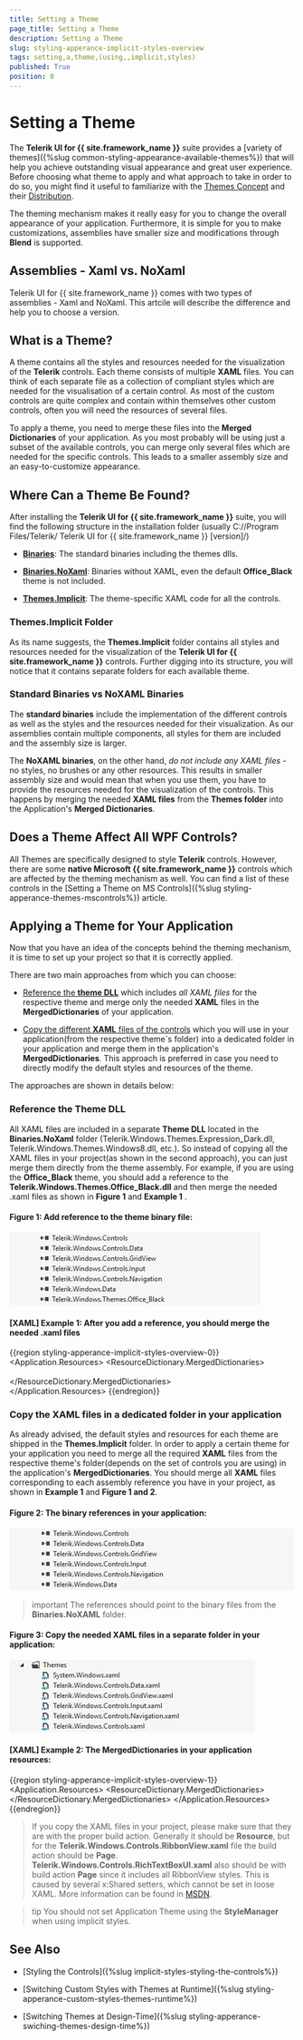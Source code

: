 ```yaml
---
title: Setting a Theme
page_title: Setting a Theme 
description: Setting a Theme 
slug: styling-apperance-implicit-styles-overview
tags: setting,a,theme,(using,,implicit,styles)
published: True
position: 0
---
```


# Setting a Theme

The __Telerik UI for {{ site.framework_name }}__ suite provides a [variety of themes]({%slug common-styling-appearance-available-themes%}) that will help you achieve outstanding visual appearance and great user experience. Before choosing what theme to apply and what approach to take in order to do so, you might find it useful to familiarize with the [Themes Concept](#what-is-a-theme) and their [Distribution](#where-can-a-theme-be-found).

The theming mechanism makes it really easy for you to change the overall appearance of your application. Furthermore, it is simple for you to make customizations, assemblies have smaller size and modifications through **Blend** is supported. 

## Assemblies - Xaml vs. NoXaml

Telerik UI for {{ site.framework_name }} comes with two types of assemblies - Xaml and NoXaml. This artcile will describe the difference and help you to choose a version.




## What is a Theme?

A theme contains all the styles and resources needed for the visualization of the **Telerik** controls. Each theme consists of multiple **XAML** files. You can think of each separate file as a collection of compliant styles which are needed for the visualisation of a certain control. As most of the custom controls are quite complex and contain within themselves other custom controls, often you will need the resources of several files. 

To apply a theme, you need to merge these files into the **Merged Dictionaries** of your application. As you most probably will be using just a subset of the available controls, you can merge only several files which are needed for the specific controls. This leads to a smaller assembly size and an easy-to-customize appearance.  

## Where Can a Theme Be Found?

After installing the __Telerik UI for {{ site.framework_name }}__ suite, you will find the following structure in the installation folder (usually C://Program Files/Telerik/ Telerik UI for {{ site.framework_name }} [version]/)
    

* __[Binaries](#standard-binaries-vs-noxaml-binaries)__: The standard binaries including the themes dlls.

* __[Binaries.NoXaml](#standard-binaries-vs-noxaml-binaries)__: Binaries without XAML, even the default **Office_Black** theme is not included.

* __[Themes.Implicit](#themesimplicit-folder)__: The theme-specific XAML code for all the controls.

### Themes.Implicit Folder

As its name suggests, the **Themes.Implicit** folder contains all styles and resources needed for the visualization of the **Telerik UI for {{ site.framework_name }}** controls. Further digging into its structure, you will notice that it contains separate folders for each available theme.  

### Standard Binaries vs NoXAML Binaries

The **standard binaries** include the implementation of the different controls as well as the styles and the resources needed for their visualization. As our assemblies contain multiple components, all styles for them are included and the assembly size is larger. 

The **NoXAML binaries**, on the other hand, *do not include any XAML files* - no styles, no brushes or any other resources. This results in smaller assembly size and would mean that when you use them, you have to provide the resources needed for the visualization of the controls. This happens by merging the needed **XAML files** from the **Themes folder** into the Application's **Merged Dictionaries**.

## Does a Theme Affect All WPF Controls?

All Themes are specifically designed to style **Telerik** controls. However, there are some **native Microsoft {{ site.framework_name }}** controls which are affected by the theming mechanism as well. You can find a list of these controls in the [Setting a Theme on MS Controls]({%slug styling-apperance-themes-mscontrols%}) article.

## Applying a Theme for Your Application

Now that you have an idea of the concepts behind the theming mechanism, it is time to set up your project so that it is correctly applied. 

There are two main approaches from which you can choose:

* [Reference the **theme DLL**](#reference-the-theme-dll) which includes *all XAML files* for the respective theme and merge only the needed **XAML** files in the **MergedDictionaries** of your application.

* [Copy the different **XAML** files of the controls](#copy-the-xaml-files-in-a-dedicated-folder-in-your-application) which you will use in your application(from the respective theme`s folder) into a dedicated folder in your application and merge them in the application's **MergedDictionaries**. This approach is preferred in case you need to directly modify the default styles and resources of the theme.

The approaches are shown in details below:

### Reference the Theme DLL

 All XAML files are included in a separate __Theme DLL__ located in the **Binaries.NoXaml** folder (Telerik.Windows.Themes.Expression_Dark.dll, Telerik.Windows.Themes.Windows8.dll, etc.). So instead of copying all the XAML files in your project(as shown in the second approach), you can just merge them directly from the theme assembly. For example, if you are using the **Office_Black** theme, you should add a reference to the **Telerik.Windows.Themes.Office_Black.dll** and then merge the needed .xaml files as shown in **Figure 1** and **Example 1** .

#### __Figure 1: Add reference to the theme binary file:__

![implicit styles 1](images/implicit-styles-theme-dll.PNG)

#### __[XAML] Example 1: After you add a reference, you should merge the needed .xaml files__
{{region styling-apperance-implicit-styles-overview-0}}
	 <Application.Resources>
		<ResourceDictionary>
			<ResourceDictionary.MergedDictionaries>
				<ResourceDictionary Source="/Telerik.Windows.Themes.Office_Black;component/Themes/System.Windows.xaml"/>
				<ResourceDictionary Source="/Telerik.Windows.Themes.Office_Black;component/Themes/Telerik.Windows.Controls.xaml"/>
				<ResourceDictionary Source="/Telerik.Windows.Themes.Office_Black;component/Themes/Telerik.Windows.Controls.Input.xaml"/>
				<ResourceDictionary Source="/Telerik.Windows.Themes.Office_Black;component/Themes/Telerik.Windows.Controls.Navigation.xaml"/>
				<ResourceDictionary Source="/Telerik.Windows.Themes.Office_Black;component/Themes/Telerik.Windows.Controls.GridView.xaml"/>	             
				<ResourceDictionary Source="/Telerik.Windows.Themes.Office_Black;component/Themes/Telerik.Windows.Controls.Data.xaml"/>              
			</ResourceDictionary.MergedDictionaries>
		</ResourceDictionary>	
	 </Application.Resources>
{{endregion}}
 
### Copy the XAML files in a dedicated folder in your application

As already advised, the default styles and resources for each theme are shipped in the **Themes.Implicit** folder. In order to apply a certain theme for your application you need to merge all the required **XAML** files from the respective theme's folder(depends on the set of controls you are using) in the application's **MergedDictionaries**. You should merge all **XAML** files corresponding to each assembly reference you have in your project, as shown in **Example 1** and **Figure 1 and 2**. 

#### __Figure 2: The binary references in your application:__

![implicit styles 3](images/implicit-styles-references.png)

>important The references should point to the binary files from the __Binaries.NoXAML__ folder.

#### __Figure 3: Copy the needed XAML files in a separate folder in your application:__

![implicit styles 3](images/implicit-styles-themes-folder.PNG)

#### __[XAML] Example 2: The MergedDictionaries in your application resources:__
{{region styling-apperance-implicit-styles-overview-1}}
	<Application.Resources>
		<ResourceDictionary>
			<ResourceDictionary.MergedDictionaries>
				<ResourceDictionary Source="/Themes/System.Windows.xaml"/>
				<ResourceDictionary Source="/Themes/Telerik.Windows.Controls.xaml"/>
				<ResourceDictionary Source="/Themes/Telerik.Windows.Controls.Input.xaml"/>
				<ResourceDictionary Source="/Themes/Telerik.Windows.Controls.Navigation.xaml"/>
				<ResourceDictionary Source="/Themes/Telerik.Windows.Controls.GridView.xaml"/>               
				<ResourceDictionary Source="/Themes/Telerik.Windows.Controls.Data.xaml"/>
	    		</ResourceDictionary.MergedDictionaries>
		</ResourceDictionary>
	</Application.Resources>
{{endregion}}


>If you copy the XAML files in your project, please make sure that they are with the proper build action. Generally it should be __Resource__, but for the __Telerik.Windows.Controls.RibbonView.xaml__ file the build action should be __Page__. __Telerik.Windows.Controls.RichTextBoxUI.xaml__ also should be with build action __Page__ since it includes all RibbonView styles. This is caused by several x:Shared setters, which cannot be set in loose XAML. More information can be found in [MSDN](http://msdn.microsoft.com/en-us/library/aa970778%28v=vs.110%29.aspx).

>tip You should not set Application Theme using the __StyleManager__ when using implicit styles. 

## See Also

* [Styling the Controls]({%slug implicit-styles-styling-the-controls%})

* [Switching Custom Styles with Themes at Runtime]({%slug styling-apperance-custom-styles-themes-runtime%})

* [Switching Themes at Design-Time]({%slug styling-apperance-swiching-themes-design-time%})
